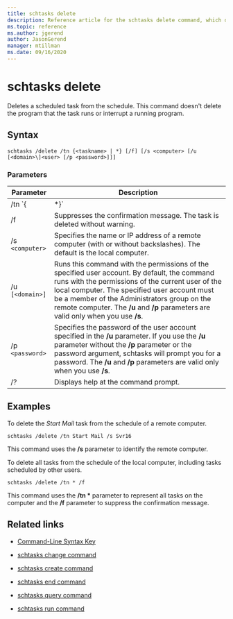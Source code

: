 ```yaml
---
title: schtasks delete
description: Reference article for the schtasks delete command, which deletes a scheduled task from the schedule.
ms.topic: reference
ms.author: jgerend
author: JasonGerend
manager: mtillman
ms.date: 09/16/2020
---
```


# schtasks delete

Deletes a scheduled task from the schedule. This command doesn't delete the program that the task runs or interrupt a running program.

## Syntax

```
schtasks /delete /tn {<taskname> | *} [/f] [/s <computer> [/u [<domain>\]<user> [/p <password>]]]
```

### Parameters

| Parameter | Description |
|--|--|
| /tn `{<taskname> | *}` | Identifies the task to be deleted. If you use the `*`, this command deletes all tasks scheduled for the computer, not just the tasks scheduled by the current user. |
| /f | Suppresses the confirmation message. The task is deleted without warning. |
| /s `<computer>` | Specifies the name or IP address of a remote computer (with or without backslashes). The default is the local computer. |
| /u `[<domain>]` | Runs this command with the permissions of the specified user account. By default, the command runs with the permissions of the current user of the local computer. The specified user account must be a member of the Administrators group on the remote computer. The **/u** and **/p** parameters are valid only when you use **/s**. |
| /p `<password>` | Specifies the password of the user account specified in the **/u** parameter. If you use the **/u** parameter without the **/p** parameter or the password argument, schtasks will prompt you for a password. The **/u** and **/p** parameters are valid only when you use **/s**. |
| /? | Displays help at the command prompt. |

## Examples

To delete the *Start Mail* task from the schedule of a remote computer.

```
schtasks /delete /tn Start Mail /s Svr16
```

This command uses the **/s** parameter to identify the remote computer.

To delete all tasks from the schedule of the local computer, including tasks scheduled by other users.

```
schtasks /delete /tn * /f
```

This command uses the **/tn &#42;** parameter to represent all tasks on the computer and the **/f** parameter to suppress the confirmation message.

## Related links

- [Command-Line Syntax Key](command-line-syntax-key.md)

- [schtasks change command](schtasks-change.md)

- [schtasks create command](schtasks-create.md)

- [schtasks end command](schtasks-end.md)

- [schtasks query command](schtasks-query.md)

- [schtasks run command](schtasks-run.md)
